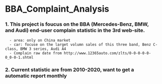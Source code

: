 # BBA_Complaint_Analysis

### 1. This project is foucus on the BBA (Mercedes-Benz, BMW, and Audi) end-user complain statistic in the 3rd web-site.
      - area: only on China market
      - car: focuse on the larget volumn sales of this three band, Benz C-class, BMW 3 series, Audi A4
      - Complain raw date from http://www.12365auto.com/zlts/0-0-0-0-0-0_0-0-1.shtml
     
### 2. Current statistic are from 2010-2020, want to get a automatic report monthly
